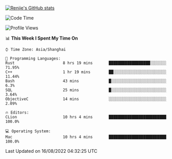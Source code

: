 [![Renjie's GitHub stats](https://github-readme-stats.vercel.app/api?username=liurenjie1024&show_icons=true&theme=chartreuse-dark)](https://github.com/anuraghazra/github-readme-stats)

<!--START_SECTION:waka-->
![Code Time](http://img.shields.io/badge/Code%20Time-117%20hrs%2044%20mins-blue)

![Profile Views](http://img.shields.io/badge/Profile%20Views-13-blue)

📊 **This Week I Spent My Time On** 

```text
⌚︎ Time Zone: Asia/Shanghai

💬 Programming Languages: 
Rust                     8 hrs 19 mins       ██████████████████░░░░░░░   71.95% 
C++                      1 hr 19 mins        ██░░░░░░░░░░░░░░░░░░░░░░░   11.44% 
Bash                     43 mins             █░░░░░░░░░░░░░░░░░░░░░░░░   6.3% 
SQL                      25 mins             █░░░░░░░░░░░░░░░░░░░░░░░░   3.64% 
ObjectiveC               14 mins             ░░░░░░░░░░░░░░░░░░░░░░░░░   2.09%

🔥 Editors: 
CLion                    10 hrs 4 mins       █████████████████████████   100.0%

💻 Operating System: 
Mac                      10 hrs 4 mins       █████████████████████████   100.0%

```


 Last Updated on 16/08/2022 04:32:25 UTC
<!--END_SECTION:waka-->

